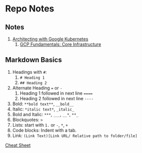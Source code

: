 # Repo Notes

## Notes
1. [Architecting with Google Kubernetes](Architecting%20with%20Google%20Kubernetes%20Engine)
   1. [GCP Fundamentals: Core Infrastructure](Architecting%20with%20Google%20Kubernetes%20Engine/Google%20Cloud%20Platform%20Fundamentals-Core%20Infrastructure.md)

## Markdown Basics
1. Headings with `#`:
   1. `# Heading 1`
   2. `## Heading 2`
2. Alternate Heading `=` or `-`
   1. Heading 1 followed in next line `====`
   2. Heading 2 followed in next line `----`
3. Bold: `**bold text**`, `__bold__`
4. Italic: `*italic text*`, `_italic_`
5. Bold and Italic: `***`, `___`, `__*`, `**_`
6. Blockquotes: `>`
7. Lists: start with `1.` or `-`, `*`, `+`
8. Code blocks: Indent with a tab.
9. Link: `(Link Text)[Link URL/ Relative path to folder/file]`
    
[Cheat Sheet](https://guides.github.com/pdfs/markdown-cheatsheet-online.pdf)